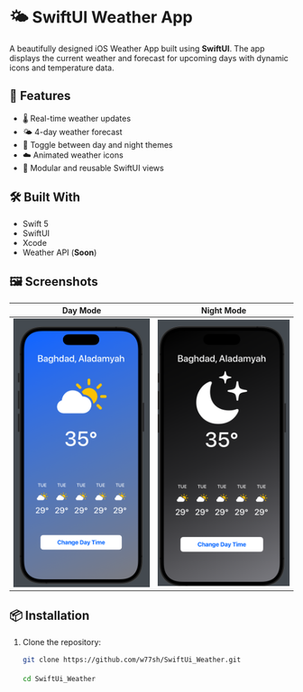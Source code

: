# 🌤️ SwiftUI Weather App

A beautifully designed iOS Weather App built using **SwiftUI**. The app displays the current weather and forecast for upcoming days with dynamic icons and temperature data.

## 📱 Features

- 🌡️ Real-time weather updates
- 🌤️ 4-day weather forecast
- 🌙 Toggle between day and night themes
- ☁️ Animated weather icons
- 🧩 Modular and reusable SwiftUI views

## 🛠️ Built With

- Swift 5
- SwiftUI
- Xcode
- Weather API (**Soon**)

## 🖼️ Screenshots

| Day Mode | Night Mode |
|----------|------------|
| ![Day Screenshot](Screenshots/light.png) | ![Night Screenshot](Screenshots/dark.png) |



## 📦 Installation

1. Clone the repository:
   ```bash
   git clone https://github.com/w77sh/SwiftUi_Weather.git
   
   cd SwiftUi_Weather

